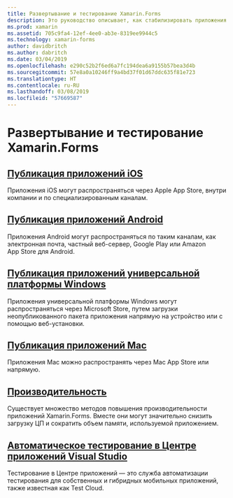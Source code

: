 ```yaml
---
title: Развертывание и тестирование Xamarin.Forms
description: Это руководство описывает, как стабилизировать приложения Xamarin.Forms, настроив производительность, а также автоматизировав тестирование с помощью Xamarin.UITest и Центра приложений.
ms.prod: xamarin
ms.assetid: 705c9fa4-12ef-4ee0-ab3e-8319ee9944c5
ms.technology: xamarin-forms
author: davidbritch
ms.author: dabritch
ms.date: 03/04/2019
ms.openlocfilehash: e290c52b2f6ed6a7fc194dea6a9155b57bea3d4b
ms.sourcegitcommit: 57e8a0a10246ff9a4bd37f01d67ddc635f81e723
ms.translationtype: HT
ms.contentlocale: ru-RU
ms.lasthandoff: 03/08/2019
ms.locfileid: "57669587"
---
```

# <a name="xamarinforms-deployment-and-testing"></a>Развертывание и тестирование Xamarin.Forms

## <a name="publishing-ios-appsiosdeploy-testapp-distributionindexmd"></a>[Публикация приложений iOS](~/ios/deploy-test/app-distribution/index.md)

Приложения iOS могут распространяться через Apple App Store, внутри компании и по специализированным каналам.

## <a name="publishing-android-appsandroiddeploy-testpublishingindexmd"></a>[Публикация приложений Android](~/android/deploy-test/publishing/index.md)

Приложения Android могут распространяться по таким каналам, как электронная почта, частный веб-сервер, Google Play или Amazon App Store для Android.

## <a name="publishing-universal-windows-platform-appswindowsuwppackaging"></a>[Публикация приложений универсальной платформы Windows](/windows/uwp/packaging/)

Приложения универсальной платформы Windows могут распространяться через Microsoft Store, путем загрузки неопубликованного пакета приложения напрямую на устройство или с помощью веб-установки.

## <a name="publishing-mac-appsmacdeploy-testpublishing-to-the-app-storeindexmd"></a>[Публикация приложений Mac](~/mac/deploy-test/publishing-to-the-app-store/index.md)

Приложения Mac можно распространять через Mac App Store или напрямую.

## <a name="performanceperformancemd"></a>[Производительность](performance.md)

Существует множество методов повышения производительности приложений Xamarin.Forms. Вместе они могут значительно снизить загрузку ЦП и сократить объем памяти, используемой приложением.

## <a name="automated-testing-with-visual-studio-app-centerappcentertest-cloud"></a>[Автоматическое тестирование в Центре приложений Visual Studio](/appcenter/test-cloud/)

Тестирование в Центре приложений — это служба автоматизации тестирования для собственных и гибридных мобильных приложений, также известная как Test Cloud.
